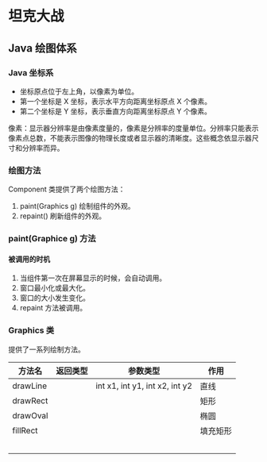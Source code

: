 # 坦克大战

## Java 绘图体系

### Java 坐标系

- 坐标原点位于左上角，以像素为单位。
- 第一个坐标是 X 坐标，表示水平方向距离坐标原点 X 个像素。
- 第二个坐标是 Y 坐标，表示垂直方向距离坐标原点 Y 个像素。

像素：显示器分辨率是由像素度量的，像素是分辨率的度量单位。分辨率只能表示像素点总数，不能表示图像的物理长度或者显示器的清晰度。这些概念依显示器尺寸和分辨率而异。

### 绘图方法

Component 类提供了两个绘图方法：

1. paint(Graphics g) 绘制组件的外观。
2. repaint() 刷新组件的外观。

### paint(Graphice g) 方法

#### 被调用的时机

1. 当组件第一次在屏幕显示的时候，会自动调用。
2. 窗口最小化或最大化。
3. 窗口的大小发生变化。
4. repaint 方法被调用。



### Graphics 类

提供了一系列绘制方法。

| 方法名   | 返回类型 | 参数类型                       | 作用     |
| -------- | -------- | ------------------------------ | -------- |
| drawLine |          | int x1, int y1, int x2, int y2 | 直线     |
| drawRect |          |                                | 矩形     |
| drawOval |          |                                | 椭圆     |
| fillRect |          |                                | 填充矩形 |
|          |          |                                |          |
|          |          |                                |          |
|          |          |                                |          |
|          |          |                                |          |
|          |          |                                |          |


